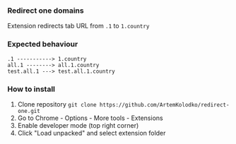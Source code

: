 ### Redirect one domains
Extension redirects tab URL from `.1` to `1.country`

### Expected behaviour
```shell
.1 -----------> 1.country
all.1 --------> all.1.country
test.all.1 ---> test.all.1.country
```

### How to install
1) Clone repository `git clone https://github.com/ArtemKolodko/redirect-one.git`
2) Go to Chrome - Options - More tools - Extensions
3) Enable developer mode (top right corner)
4) Click "Load unpacked" and select extension folder

